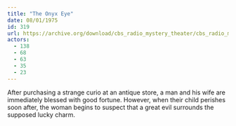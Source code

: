 ```yaml
---
title: "The Onyx Eye"
date: 08/01/1975
id: 319
url: https://archive.org/download/cbs_radio_mystery_theater/cbs_radio_mystery_theater-0301-0350.zip/cbs_radio_mystery_theater-0301-0350%2Fcbsrmt_0319_the_onyx_eye.mp3
actors:
  - 138
  - 68
  - 63
  - 35
  - 23
---
```

After purchasing a strange curio at an antique store, a man and his wife are immediately blessed with good fortune. However, when their child perishes soon after, the woman begins to suspect that a great evil surrounds the supposed lucky charm.
